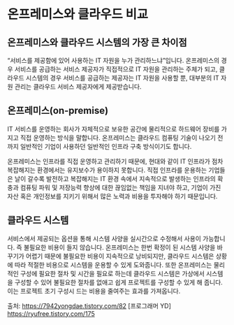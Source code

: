 # 온프레미스와 클라우드 비교

## 온프레미스와 클라우드 시스템의 가장 큰 차이점
“서비스를 제공함에 있어 사용하는 IT 자원을 누가 관리하느냐”입니다. 
온프레미스의 경우 서비스를 공급하는 서비스 제공자가 직접적으로 IT 자원을 관리하는 주체가 되고, 
클라우드 시스템의 경우 서비스를 공급하는 제공자는 IT 자원을 사용할 뿐, 
대부분의 IT 자원 관리는 클라우드 서비스 제공자에게 제공받습니다.

## 온프레미스(on-premise)
IT 서비스를 운영하는 회사가 자체적으로 보유한 공간에 물리적으로 하드웨어 장비를 가지고 직접 운영하는 방식을 말합니다. 
온프레미스는 클라우드 컴퓨팅 기술이 나오기 전까지 일반적인 기업이 사용하던 일반적인 인프라 구축 방식이기도 합니다.

온프레미스는 인프라를 직접 운영하고 관리하기 때문에, 현대와 같이 IT 인프라가 점차 복잡해지는 환경에서는 유지보수가 용이하지 못합니다. 
직접 인프라를 운용하는 기업들은 날이 갈수록 발전하고 복잡해지는 IT 환경 속에서 지속적으로 발생하는 인프라의 확충과 컴퓨팅 파워 및 저장능력 향상에 대한 끊임없는 책임을 지녀야 하고, 
기업이 가진 자산 혹은 개인정보를 지키기 위해서 많은 노력과 비용을 투자해야 하기 때문입니다.

## 클라우드 시스템
서비스에서 제공되는 옵션을 통해 시스템 사양을 실시간으로 수정해서 사용이 가능합니다. 
즉 불필요한 비용이 들지 않습니다. 온프레미스는 한번 확정이 된 시스템 사양을 바꾸기가 어렵기 때문에 불필요한 비용이 지속적으로 낭비되지만, 
클라우드 시스템은 상황에 따라 적절한 비용으로 시스템을 운용할 수 있게 도와줍니다.
또한 온프레미스는 물리적인 구성에 필요한 절차 및 시간을 필요로 하는데 클라우드 시스템은 가상에서 시스템을 구성할 수 있어 불필요한 절차를 없애고 쉽게 프로젝트를 구성할 수 있게 해 줍니다. 
이는 프로젝트 초기 구성시 드는 비용을 줄여주는 효과를 가져옵니다.



출처:
https://7942yongdae.tistory.com/82 [프로그래머 YD]
https://ryufree.tistory.com/175

